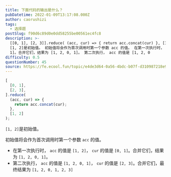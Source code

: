 ```yaml
---
title: 下面代码的输出是什么？
pubDatetime: 2022-01-09T13:17:08.000Z
author: caorushizi
tags:
  - 选择题
postSlug: f90d6c89d0e0dd58255be00561ec4fc8
description: >-
  [[0, 1], [2, 3]].reduce( (acc, cur) => { return acc.concat(cur) }, [1, 2] )
  [1, 2]是初始值。 初始值将会作为首次调用时第一个参数 acc 的值。 在第一次执行时， acc 的值是 [1, 2]， cur 的值是 [0,
  1]。合并它们，结果为 [1, 2, 0, 1]。 第二次执行， acc 的值是 [1, 2, 0
difficulty: 0.5
questionNumber: 45
source: https://fe.ecool.fun/topic/e4de3d64-0a56-4bdc-b07f-d310987218e9
---
```


```javascript
[
  [0, 1],
  [2, 3],
].reduce(
  (acc, cur) => {
    return acc.concat(cur);
  },
  [1, 2]
);
```

`[1, 2]`是初始值。

初始值将会作为首次调用时第一个参数 `acc` 的值。

- 在第一次执行时， `acc` 的值是 `[1, 2]`， `cur` 的值是 `[0, 1]`。合并它们，结果为 `[1, 2, 0, 1]`。
- 第二次执行， `acc` 的值是 `[1, 2, 0, 1]`， `cur` 的值是 `[2, 3]`。合并它们，最终结果为 `[1, 2, 0, 1, 2, 3]`
